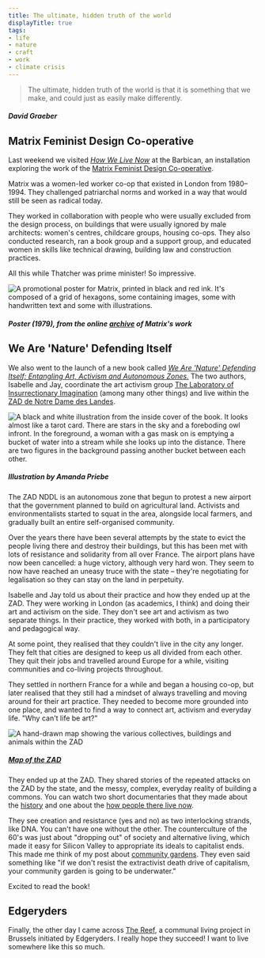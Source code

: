 ```yaml
---
title: The ultimate, hidden truth of the world
displayTitle: true
tags: 
- life
- nature
- craft
- work
- climate crisis
---
```


> The ultimate, hidden truth of the world is that it is something that we make, and could just as easily make differently.
##### David Graeber

## Matrix Feminist Design Co-operative

Last weekend we visited [*How We Live Now*](https://www.barbican.org.uk/whats-on/2021/event/how-we-live-now) at the Barbican, an installation exploring the work of the [Matrix Feminist Design Co-operative](https://en.wikipedia.org/wiki/Matrix_Feminist_Design_Co-operative).

Matrix was a women-led worker co-op that existed in London from 1980–1994. They challenged patriarchal norms and worked in a way that would still be seen as radical today.

They worked in collaboration with people who were usually excluded from the design process, on buildings that were usually ignored by male architects: women's centres, childcare groups, housing co-ops. They also conducted research, ran a book group and a support group, and educated women in skills like technical drawing, building law and construction practices. 

All this while Thatcher was prime minister! So impressive.

![A promotional poster for Matrix, printed in black and red ink. It's composed of a grid of hexagons, some containing images, some with handwritten text and some with illustrations.](https://d2w9rnfcy7mm78.cloudfront.net/14059265/original_05efc2879fc014491fc7ffc3f017fc6f.jpg?1637420221?bc=0)

##### Poster (1979), from the online [archive](http://www.matrixfeministarchitecturearchive.co.uk/) of Matrix's work

## We Are 'Nature' Defending Itself

We also went to the launch of a new book called *[We Are 'Nature' Defending Itself: Entangling Art, Activism and Autonomous Zones.](https://www.plutobooks.com/9780745345895/we-are-nature-defending-itself/)* The two authors, Isabelle and Jay, coordinate the art activism group [The Laboratory of Insurrectionary Imagination](https://labofii.wordpress.com/) (among many other things) and live within the [ZAD de Notre Dame des Landes](https://en.wikipedia.org/wiki/ZAD_de_Notre-Dame-des-Landes).

![A black and white illustration from the inside cover of the book. It looks almost like a tarot card. There are stars in the sky and a foreboding owl infront. In the foreground, a woman with a gas mask on is emptying a bucket of water into a stream while she looks up into the distance. There are two figures in the background passing another bucket between each other.](https://d2w9rnfcy7mm78.cloudfront.net/14059295/original_6921f55518a631480dab1d3529b82642.jpg?1637420481?bc=0)

##### Illustration by Amanda Priebe

The ZAD NDDL is an autonomous zone that begun to protest a new airport that the government planned to build on agricultural land. Activists and environmentalists started to squat in the area, alongside local farmers, and gradually built an entire self-organised community.

Over the years there have been several attempts by the state to evict the people living there and destroy their buildings, but this has been met with lots of resistance and solidarity from all over France. The airport plans have now been cancelled: a huge victory, although very hard won. They seem to now have reached an uneasy truce with the state – they're negotiating for legalisation so they can stay on the land in perpetuity.

Isabelle and Jay told us about their practice and how they ended up at the ZAD. They were working in London (as academics, I think) and doing their art and activism on the side. They don't see art and activism as two separate things. In their practice, they worked with both, in a participatory and pedagogical way. 

At some point, they realised that they couldn't live in the city any longer. They felt that cities are designed to keep us all divided from each other. They quit their jobs and travelled around Europe for a while, visiting communities and co-living projects throughout. 

They settled in northern France for a while and began a housing co-op, but later realised that they still had a mindset of always travelling and moving around for their art practice. They needed to become more grounded into one place, and wanted to find a way to connect art, activism and everyday life. "Why can't life be art?" 

![A hand-drawn map showing the various collectives, buildings and animals within the ZAD](https://d2w9rnfcy7mm78.cloudfront.net/14059400/original_eedb3ec6b70c363b2196a2826d2a36ce.jpg?1637421370?bc=0)
##### [Map of the ZAD](http://www.formes-vives.org/blog/index.php?2016/02/08/850-carte-zad)

They ended up at the ZAD. They shared stories of the repeated attacks on the ZAD by the state, and the messy, complex, everyday reality of building a commons. You can watch two short documentaries that they made about the [history](https://www.youtube.com/watch?v=GDj5WY01o08) and one about the [how people there live now](https://www.youtube.com/watch?v=InUtCdDQlCY).

They see creation and resistance (yes and no) as two interlocking strands, like DNA. You can't have one without the other. The counterculture of the 60's was just about "dropping out" of society and alternative living, which made it easy for Silicon Valley to appropriate its ideals to capitalist ends. This made me think of my post about [community gardens](https://gemmacope.land/writing/golden-hill-community-garden/). They even said something like "if we don't resist the extractivist death drive of capitalism, your community garden is going to be underwater."

Excited to read the book!

## Edgeryders

Finally, the other day I came across [The Reef](https://edgeryders.eu/t/the-reef/13486), a communal living project in Brussels initiated by Edgeryders. I really hope they succeed! I want to live somewhere like this so much.

